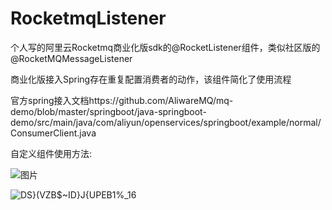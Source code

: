 # RocketmqListener
个人写的阿里云Rocketmq商业化版sdk的@RocketListener组件，类似社区版的@RocketMQMessageListener

商业化版接入Spring存在重复配置消费者的动作，该组件简化了使用流程

官方spring接入文档https://github.com/AliwareMQ/mq-demo/blob/master/springboot/java-springboot-demo/src/main/java/com/aliyun/openservices/springboot/example/normal/ConsumerClient.java



自定义组件使用方法:

![图片](https://github.com/996lsz/RocketmqListener/assets/49548423/f86c04b6-ab66-4fb1-9c57-277fa72e1d1d)

![DS}(VZB$~ID}J{UPEB1%_16](https://github.com/996lsz/RocketmqListener/assets/49548423/e109a18d-a110-49e5-b2f2-f8081c183334)

